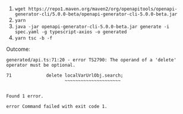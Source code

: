 
1. `wget https://repo1.maven.org/maven2/org/openapitools/openapi-generator-cli/5.0.0-beta/openapi-generator-cli-5.0.0-beta.jar`
1. `yarn`
1. `java -jar openapi-generator-cli-5.0.0-beta.jar generate -i spec.yaml -g typescript-axios -o generated`
1. `yarn tsc -b -f`

Outcome:

```
generated/api.ts:71:20 - error TS2790: The operand of a 'delete' operator must be optional.

71             delete localVarUrlObj.search;
                      ~~~~~~~~~~~~~~~~~~~~~


Found 1 error.

error Command failed with exit code 1.
```
